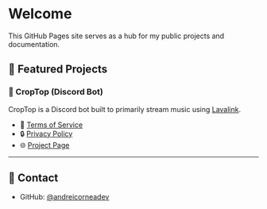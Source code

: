 # Welcome

This GitHub Pages site serves as a hub for my public projects and documentation.

## 🚀 Featured Projects

### 🧠 CropTop (Discord Bot)
CropTop is a Discord bot built to primarily stream music using [Lavalink](https://github.com/freyacodes/Lavalink).

- 📜 [Terms of Service](./croptop/tos)
- 🔒 [Privacy Policy](./croptop/privacy)
- 🌐 [Project Page](./croptop/)

---

## 🔗 Contact

- GitHub: [@andreicorneadev](https://github.com/andreicorneadev)
